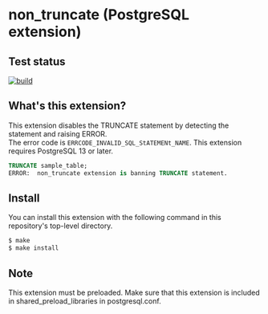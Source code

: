 # non_truncate (PostgreSQL extension)

## Test status
[![build](https://github.com/ekayim/non_truncate/actions/workflows/build.yml/badge.svg)](https://github.com/ekayim/non_truncate/actions/workflows/build.yml)

## What's this extension?
This extension disables the TRUNCATE statement by detecting the statement and raising ERROR.<br>
The error code is `ERRCODE_INVALID_SQL_StATEMENt_NAME`.
This extension requires PostgreSQL 13 or later.

```sql
TRUNCATE sample_table;
ERROR:  non_truncate extension is banning TRUNCATE statement.
```

## Install
You can install this extension with the following command in this repository's top-level directory.
```sh
$ make
$ make install
```

## Note
This extension must be preloaded. 
Make sure that this extension is included in shared_preload_libraries in postgresql.conf.
